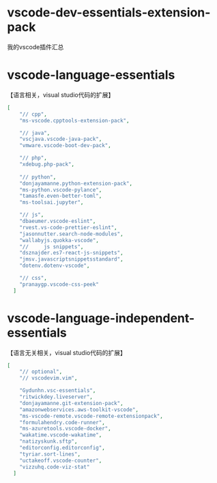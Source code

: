 # vscode-dev-essentials-extension-pack
我的vscode插件汇总

# vscode-language-essentials 
【语言相关，visual studio代码的扩展】

```json
[
    "// cpp",
    "ms-vscode.cpptools-extension-pack",

    "// java",
    "vscjava.vscode-java-pack",
    "vmware.vscode-boot-dev-pack",

    "// php",
    "xdebug.php-pack",
    
    "// python",
    "donjayamanne.python-extension-pack",
    "ms-python.vscode-pylance",
    "tamasfe.even-better-toml",
    "ms-toolsai.jupyter",

    "// js",
    "dbaeumer.vscode-eslint",
    "rvest.vs-code-prettier-eslint",
    "jasonnutter.search-node-modules",
    "wallabyjs.quokka-vscode",
    "//     js snippets",
    "dsznajder.es7-react-js-snippets",
    "jmsv.javascriptsnippetsstandard",
    "dotenv.dotenv-vscode",

    "// css",
    "pranaygp.vscode-css-peek"
  ]
```

# vscode-language-independent-essentials
【语言无关相关，visual studio代码的扩展】

```json
[
    "// optional",
    "// vscodevim.vim",

    "Gydunhn.vsc-essentials",
    "ritwickdey.liveserver",
    "donjayamanne.git-extension-pack",
    "amazonwebservices.aws-toolkit-vscode",
    "ms-vscode-remote.vscode-remote-extensionpack",
    "formulahendry.code-runner",
    "ms-azuretools.vscode-docker",
    "wakatime.vscode-wakatime",
    "natizyskunk.sftp",
    "editorconfig.editorconfig",
    "tyriar.sort-lines",
    "uctakeoff.vscode-counter",
    "vizzuhq.code-viz-stat"
  ]
```
